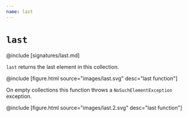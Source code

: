 ```yaml
---
name: last
---
```


# `last`

@include [signatures/last.md]

`last` returns the last element in this collection.

@include [figure.html source="images/last.svg" desc="last function"]

On empty collections this function throws a `NoSuchElementException` exception.

@include [figure.html source="images/last.2.svg" desc="last function"]
